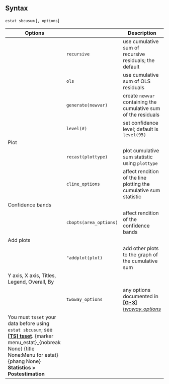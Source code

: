 ## Syntax

`estat sbcusum` \[`, options`\]

| Options                                                                                                                                                                                                                                                                                                      |                        | Description                                                                                                                                         |
|--------------------------------------------------------------------------------------------------------------------------------------------------------------------------------------------------------------------------------------------------------------------------------------------------------------|------------------------|-----------------------------------------------------------------------------------------------------------------------------------------------------|
|                                                                                                                                                                                                                                                                                                              | `recursive`            | use cumulative sum of recursive residuals; the default                                                                                              |
|                                                                                                                                                                                                                                                                                                              | `ols`                  | use cumulative sum of OLS residuals                                                                                                                 |
|                                                                                                                                                                                                                                                                                                              | `generate(newvar)`     | create `newvar` containing the cumulative sum of the residuals                                                                                      |
|                                                                                                                                                                                                                                                                                                              | `level(#)`             | set confidence level; default is `level(95)`                                                                                                        |
| Plot                                                                                                                                                                                                                                                                                                         |                        |                                                                                                                                                     |
|                                                                                                                                                                                                                                                                                                              | `recast(plottype)`     | plot cumulative sum statistic using `plottype`                                                                                                      |
|                                                                                                                                                                                                                                                                                                              | `cline_options`        | affect rendition of the line plotting the cumulative sum statistic                                                                                  |
| Confidence bands                                                                                                                                                                                                                                                                                             |                        |                                                                                                                                                     |
|                                                                                                                                                                                                                                                                                                              | `cbopts(area_options)` | affect rendition of the confidence bands                                                                                                            |
| Add plots                                                                                                                                                                                                                                                                                                    |                        |                                                                                                                                                     |
|                                                                                                                                                                                                                                                                                                              | `"addplot(plot)`       | add other plots to the graph of the cumulative sum                                                                                                  |
| Y axis, X axis, Titles, Legend, Overall, By                                                                                                                                                                                                                                                                  |                        |                                                                                                                                                     |
|                                                                                                                                                                                                                                                                                                              | `twoway_options`       | any options documented in [<strong>[G-3]</strong> <em>twoway_options</em>](http://www.stata.com/help.cgi?twoway_options) |
| You must `tsset` your data before using `estat sbcusum`; see [<strong>[TS] tsset</strong>](http://www.stata.com/help.cgi?tsset). <span options="menu_estat">{marker menu\_estat}_{nobreak None} {title None:Menu for estat} {phang None} **Statistics &gt; Postestimation** |                        |                                                                                                                                                     |
